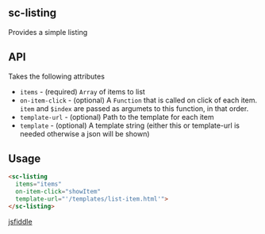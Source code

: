 ## sc-listing

Provides a simple listing

## API

Takes the following attributes

- `items` - (required) `Array` of items to list
- `on-item-click` - (optional) A `Function` that is called on click of each item. `item` and `$index` are passed as argumets to this function, in that order.
- `template-url` - (optional) Path to the template for each item
- `template` - (optional) A template string (either this or template-url is needed otherwise a json will be shown)

## Usage

```html
<sc-listing
  items="items"
  on-item-click="showItem"
  template-url="'/templates/list-item.html'">
</sc-listing>
```

[jsfiddle]()
